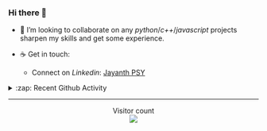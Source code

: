 ### Hi there 👋

<!-- - 🛠 I’m currently interning at [Tower Research Capital](https://www.tower-research.com/) in Core Engineering division. -->

- 👯 I’m looking to collaborate on any *python*/*c++*/*javascript* projects sharpen my skills and get some experience.

- ☕ Get in touch:
  +  Connect on *Linkedin*: [Jayanth PSY](https://www.linkedin.com/in/jayanth-p-b3924812a/)

<!--- ⚡ Fun fact: *Python* is older than *C++* and *Java*. -->

<!-- - :memo: The languages I use these days: 

<img src="https://wakatime.com/share/@j_tesla/e1311265-6285-4c3b-93d5-095ff9619aaf.png" width="700"/>
 -->
<details>
  <summary>:zap: Recent Github Activity</summary>
  
<!--START_SECTION:activity-->
1. 🎉 Merged PR [#157](https://github.com/j-tesla/blog-list/pull/157) in [j-tesla/blog-list](https://github.com/j-tesla/blog-list)
2. 🎉 Merged PR [#152](https://github.com/j-tesla/blog-list/pull/152) in [j-tesla/blog-list](https://github.com/j-tesla/blog-list)
3. 🎉 Merged PR [#147](https://github.com/j-tesla/blog-list/pull/147) in [j-tesla/blog-list](https://github.com/j-tesla/blog-list)
4. 🎉 Merged PR [#149](https://github.com/j-tesla/blog-list/pull/149) in [j-tesla/blog-list](https://github.com/j-tesla/blog-list)
5. 🎉 Merged PR [#150](https://github.com/j-tesla/blog-list/pull/150) in [j-tesla/blog-list](https://github.com/j-tesla/blog-list)
<!--END_SECTION:activity-->

</details>

-----

<p align="center"> 
  Visitor count<br>
  <img src="https://profile-counter.glitch.me/j-tesla/count.svg" />
</p>












<!--
**j-tesla/j-tesla** is a ✨ _special_ ✨ repository because its `README.md` (this file) appears on your GitHub profile.

Here are some ideas to get you started:

- 🔭 I’m currently working on ...
- 🌱 I’m currently learning ...
- 👯 I’m looking to collaborate on ...
- 🤔 I’m looking for help with ...
- 💬 Ask me about ...
- 📫 How to reach me: ...
- 😄 Pronouns: ...
- ⚡ Fun fact: ...
-->

